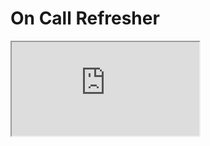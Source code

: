 # On Call Refresher

<iframe src="https://drive.google.com/drive/u/1/folders/1zrsAJznawTpc5oDv9snT8FUe2TpobYbe/preview"></iframe>
